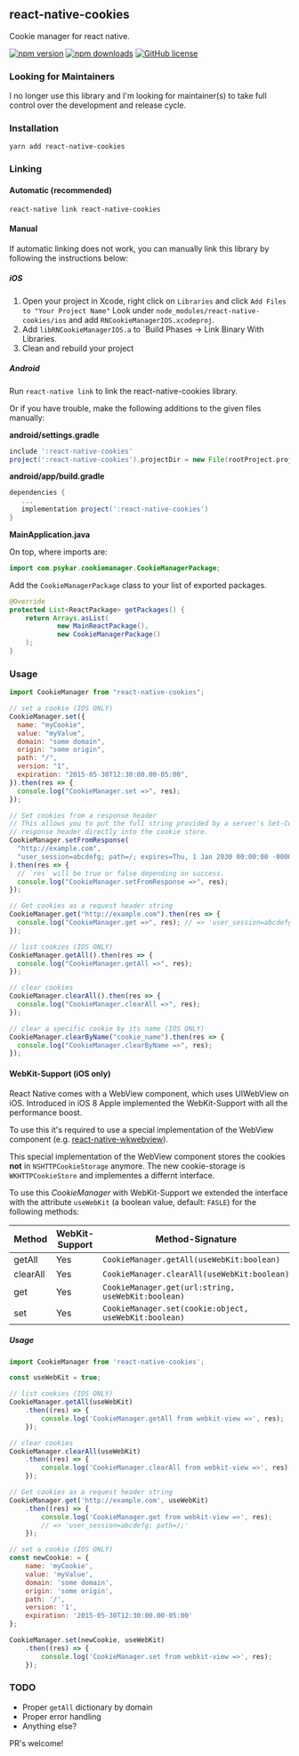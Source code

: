 ## react-native-cookies

Cookie manager for react native.

[![npm version](https://badge.fury.io/js/react-native-cookies.svg)](https://badge.fury.io/js/react-native-cookies)
[![npm downloads](https://img.shields.io/npm/dm/react-native-cookies.svg)](https://www.npmjs.com/package/react-native-cookies)
[![GitHub license](https://img.shields.io/badge/license-MIT-blue.svg)](https://raw.githubusercontent.com/joeferraro/react-native-cookies/master/LICENSE.md)

### Looking for Maintainers

I no longer use this library and I'm looking for maintainer(s) to take full control over the development and release cycle.

### Installation

```
yarn add react-native-cookies
```

### Linking

#### Automatic (recommended)

```
react-native link react-native-cookies
```

#### Manual

If automatic linking does not work, you can manually link this library by following the instructions below:

##### iOS

1. Open your project in Xcode, right click on `Libraries` and click `Add Files to "Your Project Name"` Look under `node_modules/react-native-cookies/ios` and add `RNCookieManagerIOS.xcodeproj`.
2. Add `libRNCookieManagerIOS.a` to `Build Phases -> Link Binary With Libraries.
3. Clean and rebuild your project

##### Android

Run `react-native link` to link the react-native-cookies library.

Or if you have trouble, make the following additions to the given files manually:

**android/settings.gradle**

```gradle
include ':react-native-cookies'
project(':react-native-cookies').projectDir = new File(rootProject.projectDir, '../node_modules/react-native-cookies/android')
```

**android/app/build.gradle**

```gradle
dependencies {
   ...
   implementation project(':react-native-cookies')
}
```

**MainApplication.java**

On top, where imports are:

```java
import com.psykar.cookiemanager.CookieManagerPackage;
```

Add the `CookieManagerPackage` class to your list of exported packages.

```java
@Override
protected List<ReactPackage> getPackages() {
    return Arrays.asList(
            new MainReactPackage(),
            new CookieManagerPackage()
    );
}
```

### Usage

```javascript
import CookieManager from "react-native-cookies";

// set a cookie (IOS ONLY)
CookieManager.set({
  name: "myCookie",
  value: "myValue",
  domain: "some domain",
  origin: "some origin",
  path: "/",
  version: "1",
  expiration: "2015-05-30T12:30:00.00-05:00",
}).then(res => {
  console.log("CookieManager.set =>", res);
});

// Set cookies from a response header
// This allows you to put the full string provided by a server's Set-Cookie
// response header directly into the cookie store.
CookieManager.setFromResponse(
  "http://example.com",
  "user_session=abcdefg; path=/; expires=Thu, 1 Jan 2030 00:00:00 -0000; secure; HttpOnly",
).then(res => {
  // `res` will be true or false depending on success.
  console.log("CookieManager.setFromResponse =>", res);
});

// Get cookies as a request header string
CookieManager.get("http://example.com").then(res => {
  console.log("CookieManager.get =>", res); // => 'user_session=abcdefg; path=/;'
});

// list cookies (IOS ONLY)
CookieManager.getAll().then(res => {
  console.log("CookieManager.getAll =>", res);
});

// clear cookies
CookieManager.clearAll().then(res => {
  console.log("CookieManager.clearAll =>", res);
});

// clear a specific cookie by its name (IOS ONLY)
CookieManager.clearByName("cookie_name").then(res => {
  console.log("CookieManager.clearByName =>", res);
});
```

#### WebKit-Support (iOS only)

React Native comes with a WebView component, which uses UIWebView on iOS. Introduced in iOS 8 Apple implemented the WebKit-Support with all the performance boost.

To use this it's required to use a special implementation of the WebView component (e.g. [react-native-wkwebview](https://github.com/CRAlpha/react-native-wkwebview)).

This special implementation of the WebView component stores the cookies **not** in `NSHTTPCookieStorage` anymore. The new cookie-storage is `WKHTTPCookieStore` and implementes a differnt interface.

To use this _CookieManager_ with WebKit-Support we extended the interface with the attribute `useWebKit` (a boolean value, default: `FASLE`) for the following methods:

| Method   | WebKit-Support | Method-Signature                                      |
| -------- | -------------- | ----------------------------------------------------- |
| getAll   | Yes            | `CookieManager.getAll(useWebKit:boolean)`             |
| clearAll | Yes            | `CookieManager.clearAll(useWebKit:boolean)`           |
| get      | Yes            | `CookieManager.get(url:string, useWebKit:boolean)`    |
| set      | Yes            | `CookieManager.set(cookie:object, useWebKit:boolean)` |

##### Usage

```javascript
import CookieManager from 'react-native-cookies';

const useWebKit = true;

// list cookies (IOS ONLY)
CookieManager.getAll(useWebKit)
	.then((res) => {
		console.log('CookieManager.getAll from webkit-view =>', res);
	});

// clear cookies
CookieManager.clearAll(useWebKit)
	.then((res) => {
		console.log('CookieManager.clearAll from webkit-view =>', res);
	});

// Get cookies as a request header string
CookieManager.get('http://example.com', useWebKit)
	.then((res) => {
		console.log('CookieManager.get from webkit-view =>', res);
		// => 'user_session=abcdefg; path=/;'
	});

// set a cookie (IOS ONLY)
const newCookie: = {
	name: 'myCookie',
	value: 'myValue',
	domain: 'some domain',
	origin: 'some origin',
	path: '/',
	version: '1',
	expiration: '2015-05-30T12:30:00.00-05:00'
};

CookieManager.set(newCookie, useWebKit)
	.then((res) => {
		console.log('CookieManager.set from webkit-view =>', res);
	});
```

### TODO

- Proper `getAll` dictionary by domain
- Proper error handling
- Anything else?

PR's welcome!
